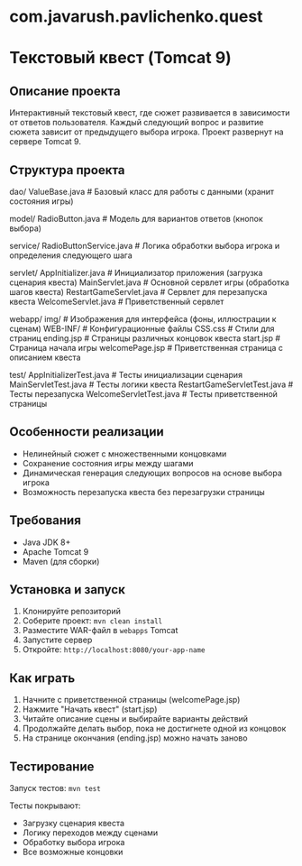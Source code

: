 # com.javarush.pavlichenko.quest
# Текстовый квест (Tomcat 9)

## Описание проекта
Интерактивный текстовый квест, где сюжет развивается в зависимости от ответов пользователя. 
Каждый следующий вопрос и развитие сюжета зависит от предыдущего выбора игрока. 
Проект развернут на сервере Tomcat 9.

## Структура проекта

dao/
ValueBase.java # Базовый класс для работы с данными (хранит состояния игры)

model/
RadioButton.java # Модель для вариантов ответов (кнопок выбора)

service/
RadioButtonService.java # Логика обработки выбора игрока и определения следующего шага

servlet/
AppInitializer.java # Инициализатор приложения (загрузка сценария квеста)
MainServlet.java # Основной сервлет игры (обработка шагов квеста)
RestartGameServlet.java # Сервлет для перезапуска квеста
WelcomeServlet.java # Приветственный сервлет

webapp/
img/ # Изображения для интерфейса (фоны, иллюстрации к сценам)
WEB-INF/ # Конфигурационные файлы
CSS.css # Стили для страниц
ending.jsp # Страницы различных концовок квеста
start.jsp # Страница начала игры
welcomePage.jsp # Приветственная страница с описанием квеста

test/
AppInitializerTest.java # Тесты инициализации сценария
MainServletTest.java # Тесты логики квеста
RestartGameServletTest.java # Тесты перезапуска
WelcomeServletTest.java # Тесты приветственной страницы


## Особенности реализации
- Нелинейный сюжет с множественными концовками
- Сохранение состояния игры между шагами
- Динамическая генерация следующих вопросов на основе выбора игрока
- Возможность перезапуска квеста без перезагрузки страницы

## Требования
- Java JDK 8+
- Apache Tomcat 9
- Maven (для сборки)

## Установка и запуск
1. Клонируйте репозиторий
2. Соберите проект: `mvn clean install`
3. Разместите WAR-файл в `webapps` Tomcat
4. Запустите сервер
5. Откройте: `http://localhost:8080/your-app-name`

## Как играть
1. Начните с приветственной страницы (welcomePage.jsp)
2. Нажмите "Начать квест" (start.jsp)
3. Читайте описание сцены и выбирайте варианты действий
4. Продолжайте делать выбор, пока не достигнете одной из концовок
5. На странице окончания (ending.jsp) можно начать заново

## Тестирование
Запуск тестов: `mvn test`

Тесты покрывают:
- Загрузку сценария квеста
- Логику переходов между сценами
- Обработку выбора игрока
- Все возможные концовки


